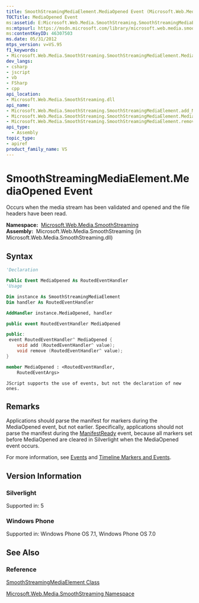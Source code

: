 ```yaml
---
title: SmoothStreamingMediaElement.MediaOpened Event (Microsoft.Web.Media.SmoothStreaming)
TOCTitle: MediaOpened Event
ms:assetid: E:Microsoft.Web.Media.SmoothStreaming.SmoothStreamingMediaElement.MediaOpened
ms:mtpsurl: https://msdn.microsoft.com/library/microsoft.web.media.smoothstreaming.smoothstreamingmediaelement.mediaopened(v=VS.95)
ms:contentKeyID: 46307503
ms.date: 05/31/2012
mtps_version: v=VS.95
f1_keywords:
- Microsoft.Web.Media.SmoothStreaming.SmoothStreamingMediaElement.MediaOpened
dev_langs:
- csharp
- jscript
- vb
- FSharp
- cpp
api_location:
- Microsoft.Web.Media.SmoothStreaming.dll
api_name:
- Microsoft.Web.Media.SmoothStreaming.SmoothStreamingMediaElement.add_MediaOpened
- Microsoft.Web.Media.SmoothStreaming.SmoothStreamingMediaElement.MediaOpened
- Microsoft.Web.Media.SmoothStreaming.SmoothStreamingMediaElement.remove_MediaOpened
api_type:
  - Assembly
topic_type:
- apiref
product_family_name: VS
---
```


# SmoothStreamingMediaElement.MediaOpened Event

Occurs when the media stream has been validated and opened and the file headers have been read.

**Namespace:**  [Microsoft.Web.Media.SmoothStreaming](microsoft-web-media-smoothstreaming-namespace_1.md)  
**Assembly:**  Microsoft.Web.Media.SmoothStreaming (in Microsoft.Web.Media.SmoothStreaming.dll)

## Syntax

```vb
'Declaration

Public Event MediaOpened As RoutedEventHandler
'Usage

Dim instance As SmoothStreamingMediaElement
Dim handler As RoutedEventHandler

AddHandler instance.MediaOpened, handler
```

```csharp
public event RoutedEventHandler MediaOpened
```

```cpp
public:
 event RoutedEventHandler^ MediaOpened {
    void add (RoutedEventHandler^ value);
    void remove (RoutedEventHandler^ value);
}
```

``` fsharp
member MediaOpened : <RoutedEventHandler,
    RoutedEventArgs>
```

```jscript
JScript supports the use of events, but not the declaration of new ones.
```

## Remarks

Applications should parse the manifest for markers during the MediaOpened event, but not earlier. Specifically, applications should not parse the manifest during the [ManifestReady](smoothstreamingmediaelement-manifestready-event-microsoft-web-media-smoothstreaming_1.md) event, because all markers set before MediaOpened are cleared in Silverlight when the MediaOpened event occurs.

For more information, see [Events](events.md) and [Timeline Markers and Events](timeline-markers-and-events.md).

## Version Information

### Silverlight

Supported in: 5  

### Windows Phone

Supported in: Windows Phone OS 7.1, Windows Phone OS 7.0  

## See Also

### Reference

[SmoothStreamingMediaElement Class](smoothstreamingmediaelement-class-microsoft-web-media-smoothstreaming_1.md)

[Microsoft.Web.Media.SmoothStreaming Namespace](microsoft-web-media-smoothstreaming-namespace_1.md)

